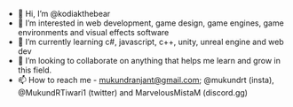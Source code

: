 - 👋 Hi, I’m @kodiakthebear
- 👀 I’m interested in web development, game design, game engines, game environments and visual effects software
- 🌱 I’m currently learning c#, javascript, c++, unity, unreal engine and web dev
- 💞️ I’m looking to collaborate on anything that helps me learn and grow in this field.
- 📫 How to reach me - mukundranjant@gmail.com; @mukundrt (insta), @MukundRTiwari1 (twitter) and MarvelousMistaM (discord.gg)

<!---
kodiakthebear/kodiakthebear is a ✨ special ✨ repository because its `README.md` (this file) appears on your GitHub profile.
You can click the Preview link to take a look at your changes.
--->

